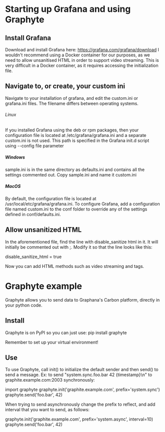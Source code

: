 # Starting up Grafana and using Graphyte

## Install Grafana
Download and install Grafana here: https://grafana.com/grafana/download
I wouldn't recommend using a Docker container for our purposes, as we need to allow unsanitised HTML in order to support video streaming. This is very difficult in a Docker container, as it requires accessing the initialization file. 

## Navigate to, or create, your custom ini 
Navigate to your installation of grafana, and edit the custom.ini or grafana.ini files. The filename differs between operating systems. 

###### Linux 
If you installed Grafana using the deb or rpm packages, then your configuration file is located at /etc/grafana/grafana.ini and a separate custom.ini is not used. This path is specified in the Grafana init.d script using --config file parameter

##### Windows
sample.ini is in the same directory as defaults.ini and contains all the settings commented out. Copy sample.ini and name it custom.ini

##### MacOS
By default, the configuration file is located at /usr/local/etc/grafana/grafana.ini. To configure Grafana, add a configuration file named custom.ini to the conf folder to override any of the settings defined in conf/defaults.ini.

## Allow unsanitized HTML
In the aforementioned file, find the line with disable_sanitize html in it. It will initially be commented out with ;. Modify it so that the line looks like this:

disable_sanitize_html = true

Now you can add HTML methods such as video streaming and tags.


# Graphyte example

Graphyte allows you to send data to Graphana's Carbon platform, directly in your python code. 

## Install
Graphyte is on PyPI so you can just use:
pip install graphyte

Remember to set up your virtual environment!

## Use
To use Graphyte, call init() to initialize the default sender and then send() to send a message. 
Ex: to send "system.sync.foo.bar 42 {timestamp}\n" to graphite.example.com:2003 synchronously:

import graphyte
graphyte.init('graphite.example.com', prefix='system.sync')
graphyte.send('foo.bar', 42)

When trying to send asynchronously change the prefix to reflect, and add interval that you want to send, as follows:

graphyte.init('graphite.example.com', prefix='system.async', interval=10)
graphyte.send('foo.bar', 42)




